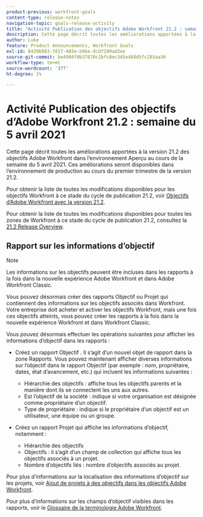```yaml
---
product-previous: workfront-goals
content-type: release-notes
navigation-topic: goals-release-activity
title: "Activité Publication des objectifs Adobe Workfront 21.2 : semaine du 5 avril 2021"
description: Cette page décrit toutes les améliorations apportées à la version 21.2 des objectifs Adobe Workfront dans l’environnement Aperçu au cours de la semaine du 5 avril 2021. Ces améliorations seront disponibles dans l’environnement de production au cours du premier trimestre de la version 21.2.
author: Luke
feature: Product Announcements, Workfront Goals
exl-id: 8439b983-7817-403e-b9be-dcbf209ad3ee
source-git-commit: be4904f0b37870c1bfc8ec345e468d5fc283aa36
workflow-type: tm+mt
source-wordcount: '377'
ht-degree: 1%

---
```


# Activité Publication des objectifs d’Adobe Workfront 21.2 : semaine du 5 avril 2021

Cette page décrit toutes les améliorations apportées à la version 21.2 des objectifs Adobe Workfront dans l’environnement Aperçu au cours de la semaine du 5 avril 2021. Ces améliorations seront disponibles dans l’environnement de production au cours du premier trimestre de la version 21.2.

Pour obtenir la liste de toutes les modifications disponibles pour les objectifs Workfront à ce stade du cycle de publication 21.2, voir [Objectifs d’Adobe Workfront avec la version 21.2](../../../../product-announcements/product-releases/goals-release-activity/goals-21.2-release/goals-release-21-2.md).

Pour obtenir la liste de toutes les modifications disponibles pour toutes les zones de Workfront à ce stade du cycle de publication 21.2, consultez la [21.2 Release Overview](../../../../product-announcements/product-releases/21.2-release-activity/21-2-release-overview.md).

## Rapport sur les informations d’objectif

>[!NOTE]
>
>Les informations sur les objectifs peuvent être incluses dans les rapports à la fois dans la nouvelle expérience Adobe Workfront et dans Adobe Workfront Classic.

Vous pouvez désormais créer des rapports Objectif ou Projet qui contiennent des informations sur les objectifs associés dans Workfront. Votre entreprise doit acheter et activer les objectifs Workfront, mais une fois ces objectifs atteints, vous pouvez créer les rapports à la fois dans la nouvelle expérience Workfront et dans Workfront Classic.

Vous pouvez désormais effectuer les opérations suivantes pour afficher les informations d’objectif dans les rapports :

* Créez un rapport Objectif . Il s’agit d’un nouvel objet de rapport dans la zone Rapports. Vous pouvez maintenant afficher diverses informations sur l’objectif dans le rapport Objectif (par exemple : nom, propriétaire, dates, état d’avancement, etc.) qui incluent les informations suivantes :

   * Hiérarchie des objectifs : affiche tous les objectifs parents et la manière dont ils se connectent les uns aux autres.
   * Est l’objectif de la société : indique si votre organisation est désignée comme propriétaire d’un objectif.
   * Type de propriétaire : indique si le propriétaire d’un objectif est un utilisateur, une équipe ou un groupe.

* Créez un rapport Projet qui affiche les informations d’objectif, notamment :

   * Hiérarchie des objectifs
   * Objectifs : il s’agit d’un champ de collection qui affiche tous les objectifs associés à un projet.
   * Nombre d’objectifs liés : nombre d’objectifs associés au projet.

Pour plus d’informations sur la localisation des informations d’objectif sur les projets, voir [Ajout de projets à des objectifs dans les objectifs Adobe Workfront](../../../../workfront-goals/results-and-activities/connect-projects-to-goals-overview.md).

Pour plus d’informations sur les champs d’objectif visibles dans les rapports, voir le [Glossaire de la terminologie Adobe Workfront](../../../../workfront-basics/navigate-workfront/workfront-navigation/workfront-terminology-glossary.md).

